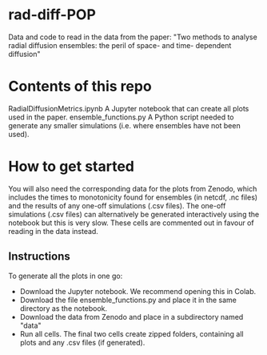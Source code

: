 # rad-diff-POP
Data and code to read in the data from the paper: "Two methods to analyse radial diffusion ensembles: the peril of space- and time- dependent diffusion"

# Contents of this repo
RadialDiffusionMetrics.ipynb A Jupyter notebook that can create all plots used in the paper. 
ensemble_functions.py A Python script needed to generate any smaller simulations (i.e. where ensembles have not been used).

# How to get started

You will also need the corresponding data for the plots from Zenodo, which includes the times to monotonicity found for ensembles (in netcdf, .nc files) and the results of any one-off simulations (.csv files). The one-off simulations (.csv files) can alternatively be generated interactively using the notebook but this is very slow. These cells are commented out in favour of reading in the data instead.


## Instructions
To generate all the plots in one go:
- Download the Jupyter notebook. We recommend opening this in Colab.
- Download the file ensemble_functions.py and place it in the same directory as the notebook.
- Download the data from Zenodo and place in a subdirectory named "data"
- Run all cells. The final two cells create zipped folders, containing all plots and any .csv files (if generated).




